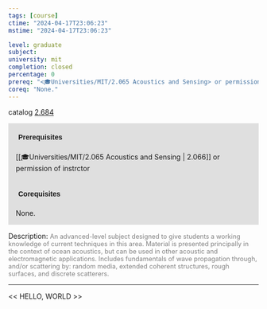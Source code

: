 ```yaml
---
tags: [course]
ctime: "2024-04-17T23:06:23"
mstime: "2024-04-17T23:06:23"

level: graduate
subject: 
university: mit
completion: closed
percentage: 0
prereq: "<🎓Universities/MIT/2.065 Acoustics and Sensing> or permission of instrctor"
coreq: "None."
---
```


catalog [2.684](http://student.mit.edu/catalog/m2b.html#2.684)

<span style="display: block; padding: 15px; background-color: rgb(100, 100, 100, 0.2);"><font id="m_prereq1909_0" style="display: block; font-family: Arial, sans-serif; font-weight: bold; padding: 5px">Prerequisites</font><br><span id="prereq1909_0">[[🎓Universities/MIT/2.065 Acoustics and Sensing | 2.066]] or permission of instrctor</span></span>
<span style="display: block; padding: 15px; background-color: rgb(100, 100, 100, 0.2);"><font id="m_coreq1909_0" style="display: block; font-family: Arial, sans-serif; font-weight: bold; padding: 5px">Corequisites</font><br><span id="coreq1909_0">None.</span></span>

<font style="">Description:</font>
<font style="color: grey; font-size: 0.8rem;">An advanced-level subject designed to give students a working knowledge of current techniques in this area. Material is presented principally in the context of ocean acoustics, but can be used in other acoustic and electromagnetic applications. Includes fundamentals of wave propagation through, and/or scattering by: random media, extended coherent structures, rough surfaces, and discrete scatterers.</font>



---

<< HELLO, WORLD >>
